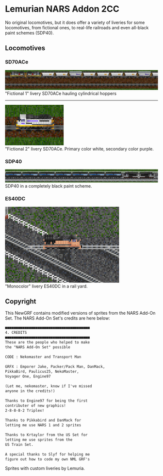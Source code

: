 # Lemurian NARS Addon 2CC

No original locomotives, but it does offer a variety of liveries for some
locomotives, from fictional ones, to real-life railroads and even all-black
paint schemes (SDP40).

## Locomotives
### SD70ACe

![](screenshot/sd70ace_fictional1_001.png)
"Fictional 1" livery SD70ACe hauling cylindrical hoppers

<hr>

![](screenshot/sd70ace_fictional2_001.png)<br>
"Fictional 2" livery SD70ACe. Primary color white, secondary color purple.

### SDP40
![](screenshot/sdp40_allblack_001.png)<br>
SDP40 in a completely black paint scheme.


### ES40DC
![](screenshot/es40dc_monocolor_001.png)<br>
"Monocolor" livery ES40DC in a rail yard.

## Copyright

This NewGRF contains modified versions of sprites from the NARS Add-On
Set. The NARS Add-On Set's credits are here below:

```
■■■■■■■■■■■■■■■■■■■■■■■■■■■■■■■■■■■■■■■
4. CREDITS
■■■■■■■■■■■■■■■■■■■■■■■■■■■■■■■■■■■■■■■
These are the people who helped to make
the "NARS Add-On Set" possible

CODE : Nekomaster and Transport Man

GRFX : Emporer Jake, Packer/Pack Man, DanMack,
PikkaBird, Paulicus25, NekoMaster,
Voyager One, Engine97

(Let me, nekomaster, know if I've missed
anyone in the credits!)

Thanks to Engine97 for being the first
contributer of new graphics!
2-8-8-8-2 Triplex!

Thanks to Pikkabird and DanMack for
letting me use NARS 1 and 2 sprites

Thanks to Krtaylor from the US Set for
letting me use sprites from the
US Train Set.

A special thanks to Slyf for helping me
figure out how to code my own NML GRF's
```

Sprites with custom liveries by Lemuria.
